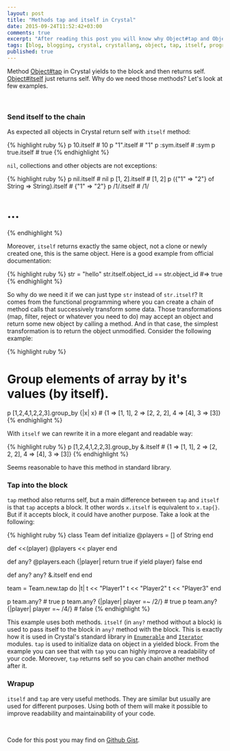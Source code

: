 ```yaml
---
layout: post
title: "Methods tap and itself in Crystal"
date: 2015-09-24T11:52:42+03:00
comments: true
excerpt: "After reading this post you will know why Object#tap and Object#itself methods are so useful in Crystal language and when to use them."
tags: [blog, blogging, crystal, crystallang, object, tap, itself, programming, development]
published: true
---
```


Method [Object#tap](http://crystal-lang.org/api/Object.html#tap%28%26block%29-instance-method) in Crystal yields to the block and then returns self. [Object#itself](http://crystal-lang.org/api/Object.html#itself-instance-method) just returns self. Why do we need those methods? Let's look at few examples.

<br>

### Send itself to the chain

As expected all objects in Crystal return self with `itself` method:

{% highlight ruby %}
p 10.itself   # 10
p "1".itself  # "1"
p :sym.itself # :sym
p true.itself # true
{% endhighlight %}

`nil`, collections and other objects are not exceptions:

{% highlight ruby %}
p nil.itself                                 # nil
p [1, 2].itself                              # [1, 2]
p ({"1" => "2"} of String => String).itself  # {"1" => "2"}
p /1/.itself                                 # /1/
# ...
{% endhighlight %}

Moreover, `itself` returns exactly the same object, not a clone or newly created one, this is the same object. Here is a good example from official documentation:

{% highlight ruby %}
str = "hello"
str.itself.object_id == str.object_id #=> true
{% endhighlight %}

So why do we need it if we can just type `str` instead of `str.itself`? It comes from the functional programming where you can create a chain of method calls that successively transform some data. Those transformations (map, filter, reject or whatever you need to do) may accept an object and return some new object by calling a method. And in that case, the simplest transformation is to return the object unmodified. Consider the following example:

{% highlight ruby %}
# Group elements of array by it's values (by itself).
p [1,2,4,1,2,2,3].group_by {|x| x}  # {1 => [1, 1], 2 => [2, 2, 2], 4 => [4], 3 => [3]}
{% endhighlight %}

With `itself` we can rewrite it in a more elegant and readable way:

{% highlight ruby %}
p [1,2,4,1,2,2,3].group_by &.itself # {1 => [1, 1], 2 => [2, 2, 2], 4 => [4], 3 => [3]}
{% endhighlight %}

Seems reasonable to have this method in standard library.

### Tap into the block

`tap` method also returns self, but a main difference between `tap` and `itself` is that `tap` accepts a block. It other words `x.itself` is equivalent to `x.tap{}`. But if it accepts block, it could have another purpose. Take a look at the following:

{% highlight ruby %}
class Team
  def initialize
    @players = [] of String
  end

  def <<(player)
    @players << player
  end

  def any?
    @players.each {|player| return true if yield player}
    false
  end

  def any?
    any? &.itself
  end
end

team = Team.new.tap do |t|
  t << "Player1"
  t << "Player2"
  t << "Player3"
end

p team.any?                          # true
p team.any? {|player| player =~ /2/} # true
p team.any? {|player| player =~ /4/} # false
{% endhighlight %}

This example uses both methods. `itself` (in `any?` method without a block) is used to pass itself to the block in `any?` method with the block. This is exactly how it is used in Crystal's standard library in [`Enumerable`](http://crystal-lang.org/api/Enumerable.html) and [`Iterator`](http://crystal-lang.org/api/Iterator.html) modules. `tap` is used to initialize data on object in a yielded block. From the example you can see that with `tap` you can highly improve a readability of your code. Moreover, `tap` returns self so you can chain another method after it.

### Wrapup

`itself` and `tap` are very useful methods. They are similar but usually are used for different purposes. Using both of them will make it possible to improve readability and maintainability of your code.

<br>

Code for this post you may find on [Github Gist](https://gist.github.com/veelenga/d35b6a2cd002de90f1a7).
